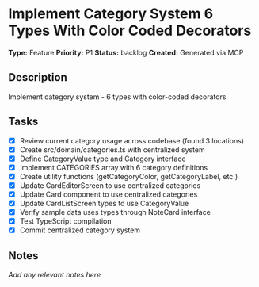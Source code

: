 # Implement Category System 6 Types With Color Coded Decorators

**Type:** Feature
**Priority:** P1
**Status:** backlog
**Created:** Generated via MCP

## Description
Implement category system - 6 types with color-coded decorators

## Tasks

- [x] Review current category usage across codebase (found 3 locations)
- [x] Create src/domain/categories.ts with centralized system
- [x] Define CategoryValue type and Category interface
- [x] Implement CATEGORIES array with 6 category definitions
- [x] Create utility functions (getCategoryColor, getCategoryLabel, etc.)
- [x] Update CardEditorScreen to use centralized categories
- [x] Update Card component to use centralized categories
- [x] Update CardListScreen types to use CategoryValue
- [x] Verify sample data uses types through NoteCard interface
- [x] Test TypeScript compilation
- [x] Commit centralized category system

## Notes
*Add any relevant notes here*
